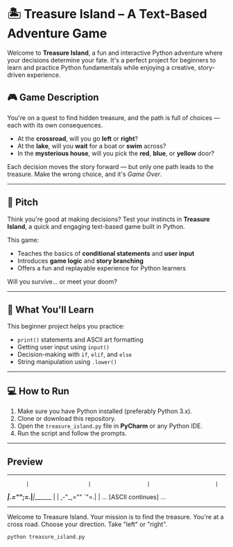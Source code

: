 # 🏝️ Treasure Island – A Text-Based Adventure Game

Welcome to **Treasure Island**, a fun and interactive Python adventure where your decisions determine your fate. It's a perfect project for beginners to learn and practice Python fundamentals while enjoying a creative, story-driven experience.

## 🎮 Game Description

You're on a quest to find hidden treasure, and the path is full of choices — each with its own consequences.

- At the **crossroad**, will you go **left** or **right**?
- At the **lake**, will you **wait** for a boat or **swim** across?
- In the **mysterious house**, will you pick the **red**, **blue**, or **yellow** door?

Each decision moves the story forward — but only one path leads to the treasure. Make the wrong choice, and it's *Game Over*.

---

## 🚀 Pitch

Think you're good at making decisions? Test your instincts in **Treasure Island**, a quick and engaging text-based game built in Python.

This game:
- Teaches the basics of **conditional statements** and **user input**
- Introduces **game logic** and **story branching**
- Offers a fun and replayable experience for Python learners

Will you survive... or meet your doom?

---

## 🧠 What You'll Learn

This beginner project helps you practice:
- `print()` statements and ASCII art formatting
- Getting user input using `input()`
- Decision-making with `if`, `elif`, and `else`
- String manipulation using `.lower()`

---

## 💻 How to Run

1. Make sure you have Python installed (preferably Python 3.x).
2. Clone or download this repository.
3. Open the `treasure_island.py` file in **PyCharm** or any Python IDE.
4. Run the script and follow the prompts.

---

## Preview

*******************************************************************************
          |                   |                  |                     |
 _________|________________.=""_;=.______________|_____________________|_______
|                   |  ,-"_,=""     `"=.|                  |
... [ASCII continues] ...
*******************************************************************************
Welcome to Treasure Island.
Your mission is to find the treasure.
You're at a cross road. Choose your direction.
  Take "left" or "right".


```bash
python treasure_island.py

